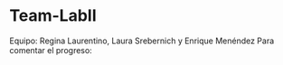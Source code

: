 # Team-LabII
Equipo: Regina Laurentino, Laura Srebernich y Enrique Menéndez
Para comentar el progreso:

